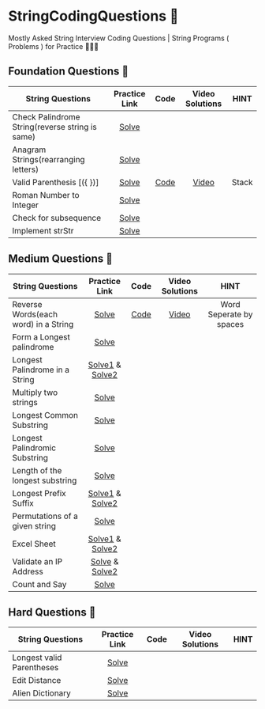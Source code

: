 # StringCodingQuestions 🚀
Mostly Asked String Interview Coding Questions | String Programs ( Problems ) for Practice 👩🏻‍💻

## Foundation Questions 🚀
| String Questions  | Practice Link | Code | Video Solutions | HINT
| ------------- | :-------------: | :-------------: | :---------: |:---------: |
Check Palindrome String(reverse string is same) | [Solve](https://practice.geeksforgeeks.org/problems/palindrome-string0817/1) |
Anagram Strings(rearranging letters)         | [Solve](https://leetcode.com/problems/valid-anagram/)     |
Valid  Parenthesis [({ })]                   | [Solve](https://leetcode.com/problems/valid-parentheses/) | [Code]() | [Video](https://www.youtube.com/watch?v=rvFnUMlwUYo) | Stack 
Roman Number to Integer                      | [Solve](https://leetcode.com/problems/roman-to-integer/)  |
Check for subsequence                        | [Solve](https://leetcode.com/problems/is-subsequence/)    |
Implement strStr                             | [Solve](https://leetcode.com/problems/implement-strstr/)  |


## Medium Questions 🚀
| String Questions  | Practice Link | Code | Video Solutions | HINT
| ------------- | :-------------: | :-------------: | :---------: |:---------: |
Reverse Words(each word) in a String        | [Solve](https://leetcode.com/problems/reverse-words-in-a-string/) | [Code](https://github.com/RecursiveSharma/StringCodingQuestions/blob/main/ReverseWords.md)| [Video](https://youtu.be/rt67FWYD1mQ) | Word Seperate by spaces
Form a Longest palindrome                   | [Solve](https://leetcode.com/problems/longest-palindrome/) |
Longest Palindrome in a String              | [Solve1](https://practice.geeksforgeeks.org/problems/longest-palindrome-in-a-string3411/1) & [Solve2](https://leetcode.com/problems/longest-palindrome/)
Multiply two strings                        | [Solve](https://leetcode.com/problems/multiply-strings/)
Longest Common Substring                    | [Solve](https://practice.geeksforgeeks.org/problems/longest-common-substring1452/1)
Longest Palindromic Substring               | [Solve](https://leetcode.com/problems/longest-palindromic-substring/)
Length of the longest substring             | [Solve](https://practice.geeksforgeeks.org/problems/length-of-the-longest-substring3036/1)
Longest Prefix Suffix                       | [Solve1](https://practice.geeksforgeeks.org/problems/longest-prefix-suffix2527/1) & [Solve2](https://leetcode.com/problems/longest-common-prefix/)
Permutations of a given string              | [Solve](https://practice.geeksforgeeks.org/problems/permutations-of-a-given-string2041/1)
Excel Sheet                                 | [Solve1]( https://leetcode.com/problems/excel-sheet-column-number/)   & [Solve2](https://practice.geeksforgeeks.org/problems/excel-sheet5448/1)
Validate an IP Address                      | [Solve](https://leetcode.com/problems/validate-ip-address/)   & [Solve2](https://practice.geeksforgeeks.org/problems/validate-an-ip-address-1587115621/1/)
Count and Say                               | [Solve](https://leetcode.com/problems/count-and-say/)

## Hard Questions 🚀
| String Questions  | Practice Link | Code | Video Solutions | HINT
| ------------- | :-------------: | :-------------: | :---------: |:---------: |
Longest valid Parentheses                  | [Solve](https://leetcode.com/problems/longest-valid-parentheses/)
Edit Distance                              | [Solve](https://leetcode.com/problems/edit-distance/)
Alien Dictionary                           | [Solve](https://practice.geeksforgeeks.org/problems/alien-dictionary/1)
